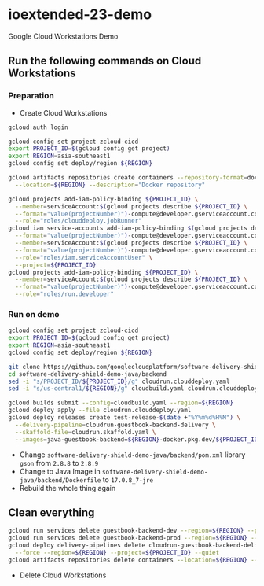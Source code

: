 # ioextended-23-demo

Google Cloud Workstations Demo

## Run the following commands on Cloud Workstations

### Preparation

* Create Cloud Workstations

```bash
gcloud auth login

gcloud config set project zcloud-cicd
export PROJECT_ID=$(gcloud config get project)
export REGION=asia-southeast1
gcloud config set deploy/region ${REGION}

gcloud artifacts repositories create containers --repository-format=docker \
  --location=${REGION} --description="Docker repository"

gcloud projects add-iam-policy-binding ${PROJECT_ID} \
  --member=serviceAccount:$(gcloud projects describe ${PROJECT_ID} \
  --format="value(projectNumber)")-compute@developer.gserviceaccount.com \
  --role="roles/clouddeploy.jobRunner"
gcloud iam service-accounts add-iam-policy-binding $(gcloud projects describe ${PROJECT_ID} \
  --format="value(projectNumber)")-compute@developer.gserviceaccount.com \
  --member=serviceAccount:$(gcloud projects describe ${PROJECT_ID} \
  --format="value(projectNumber)")-compute@developer.gserviceaccount.com \
  --role="roles/iam.serviceAccountUser" \
  --project=${PROJECT_ID}
gcloud projects add-iam-policy-binding ${PROJECT_ID} \
  --member=serviceAccount:$(gcloud projects describe ${PROJECT_ID} \
  --format="value(projectNumber)")-compute@developer.gserviceaccount.com \
  --role="roles/run.developer"
```

### Run on demo

```bash
gcloud config set project zcloud-cicd
export PROJECT_ID=$(gcloud config get project)
export REGION=asia-southeast1
gcloud config set deploy/region ${REGION}

git clone https://github.com/googlecloudplatform/software-delivery-shield-demo-java.git
cd software-delivery-shield-demo-java/backend
sed -i "s/PROJECT_ID/${PROJECT_ID}/g" cloudrun.clouddeploy.yaml
sed -i "s/us-central1/${REGION}/g" cloudbuild.yaml cloudrun.clouddeploy.yaml

gcloud builds submit --config=cloudbuild.yaml --region=${REGION}
gcloud deploy apply --file cloudrun.clouddeploy.yaml
gcloud deploy releases create test-release-$(date +"%Y%m%d%H%M") \
  --delivery-pipeline=cloudrun-guestbook-backend-delivery \
  --skaffold-file=cloudrun.skaffold.yaml \
  --images=java-guestbook-backend=${REGION}-docker.pkg.dev/${PROJECT_ID}/containers/java-guestbook-backend:quickstart
```

* Change `software-delivery-shield-demo-java/backend/pom.xml` library `gson` from `2.8.8` to `2.8.9`
* Change to Java Image in `software-delivery-shield-demo-java/backend/Dockerfile` to `17.0.8_7-jre`
* Rebuild the whole thing again

## Clean everything

```bash
gcloud run services delete guestbook-backend-dev --region=${REGION} --project=${PROJECT_ID} --quiet
gcloud run services delete guestbook-backend-prod --region=${REGION} --project=${PROJECT_ID} --quiet
gcloud deploy delivery-pipelines delete cloudrun-guestbook-backend-delivery \
  --force --region=${REGION} --project=${PROJECT_ID} --quiet
gcloud artifacts repositories delete containers --location=${REGION} --quiet
```

* Delete Cloud Workstations
